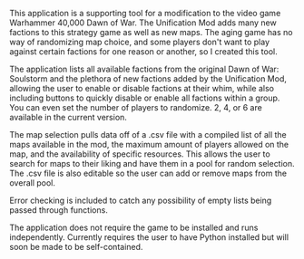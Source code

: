 This application is a supporting tool for a modification to the video game Warhammer 40,000 Dawn of War. The Unification Mod adds many new factions to this strategy game as well as new maps. The aging game has no way of randomizing map choice, and some players don't want to play against certain factions for one reason or another, so I created this tool.

The application lists all available factions from the original Dawn of War: Soulstorm and the plethora of new factions added by the Unification Mod, allowing the user to enable or disable factions at their whim, while also including buttons to quickly disable or enable all factions within a group. You can even set the number of players to randomize. 2, 4, or 6 are available in the current version.

The map selection pulls data off of a .csv file with a compiled list of all the maps available in the mod, the maximum amount of players allowed on the map, and the availability of specific resources. This allows the user to search for maps to their liking and have them in a pool for random selection.
The .csv file is also editable so the user can add or remove maps from the overall pool.

Error checking is included to catch any possibility of empty lists being passed through functions.

The application does not require the game to be installed and runs independently. Currently requires the user to have Python installed but will soon be made to be self-contained.
